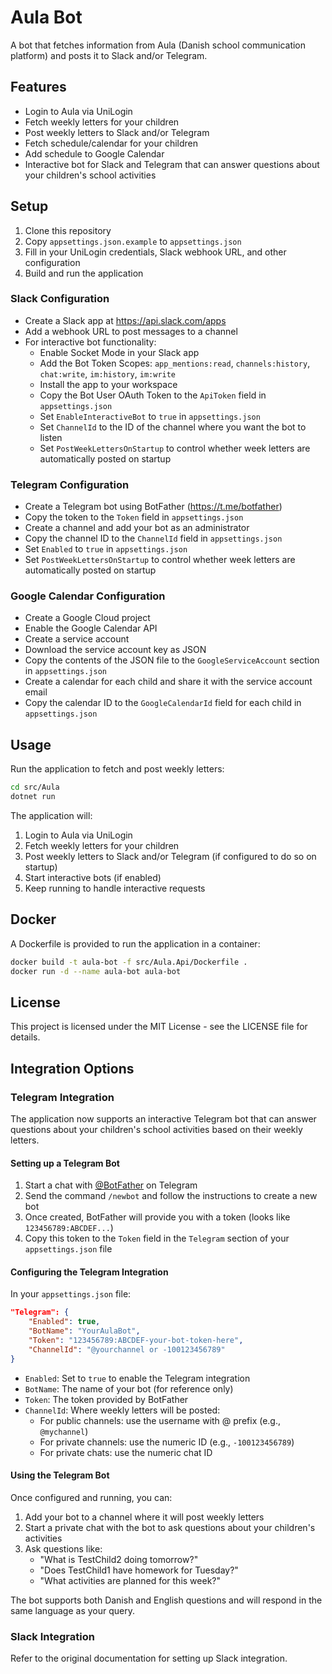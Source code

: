 # Aula Bot

A bot that fetches information from Aula (Danish school communication platform) and posts it to Slack and/or Telegram.

## Features

- Login to Aula via UniLogin
- Fetch weekly letters for your children
- Post weekly letters to Slack and/or Telegram
- Fetch schedule/calendar for your children
- Add schedule to Google Calendar
- Interactive bot for Slack and Telegram that can answer questions about your children's school activities

## Setup

1. Clone this repository
2. Copy `appsettings.json.example` to `appsettings.json`
3. Fill in your UniLogin credentials, Slack webhook URL, and other configuration
4. Build and run the application

### Slack Configuration

- Create a Slack app at https://api.slack.com/apps
- Add a webhook URL to post messages to a channel
- For interactive bot functionality:
  - Enable Socket Mode in your Slack app
  - Add the Bot Token Scopes: `app_mentions:read`, `channels:history`, `chat:write`, `im:history`, `im:write`
  - Install the app to your workspace
  - Copy the Bot User OAuth Token to the `ApiToken` field in `appsettings.json`
  - Set `EnableInteractiveBot` to `true` in `appsettings.json`
  - Set `ChannelId` to the ID of the channel where you want the bot to listen
  - Set `PostWeekLettersOnStartup` to control whether week letters are automatically posted on startup

### Telegram Configuration

- Create a Telegram bot using BotFather (https://t.me/botfather)
- Copy the token to the `Token` field in `appsettings.json`
- Create a channel and add your bot as an administrator
- Copy the channel ID to the `ChannelId` field in `appsettings.json`
- Set `Enabled` to `true` in `appsettings.json`
- Set `PostWeekLettersOnStartup` to control whether week letters are automatically posted on startup

### Google Calendar Configuration

- Create a Google Cloud project
- Enable the Google Calendar API
- Create a service account
- Download the service account key as JSON
- Copy the contents of the JSON file to the `GoogleServiceAccount` section in `appsettings.json`
- Create a calendar for each child and share it with the service account email
- Copy the calendar ID to the `GoogleCalendarId` field for each child in `appsettings.json`

## Usage

Run the application to fetch and post weekly letters:

```bash
cd src/Aula
dotnet run
```

The application will:
1. Login to Aula via UniLogin
2. Fetch weekly letters for your children
3. Post weekly letters to Slack and/or Telegram (if configured to do so on startup)
4. Start interactive bots (if enabled)
5. Keep running to handle interactive requests

## Docker

A Dockerfile is provided to run the application in a container:

```bash
docker build -t aula-bot -f src/Aula.Api/Dockerfile .
docker run -d --name aula-bot aula-bot
```

## License

This project is licensed under the MIT License - see the LICENSE file for details.

## Integration Options

### Telegram Integration

The application now supports an interactive Telegram bot that can answer questions about your children's school activities based on their weekly letters.

#### Setting up a Telegram Bot

1. Start a chat with [@BotFather](https://t.me/botfather) on Telegram
2. Send the command `/newbot` and follow the instructions to create a new bot
3. Once created, BotFather will provide you with a token (looks like `123456789:ABCDEF...`)
4. Copy this token to the `Token` field in the `Telegram` section of your `appsettings.json` file

#### Configuring the Telegram Integration

In your `appsettings.json` file:

```json
"Telegram": {
    "Enabled": true,
    "BotName": "YourAulaBot",
    "Token": "123456789:ABCDEF-your-bot-token-here",
    "ChannelId": "@yourchannel or -100123456789"
}
```

- `Enabled`: Set to `true` to enable the Telegram integration
- `BotName`: The name of your bot (for reference only)
- `Token`: The token provided by BotFather
- `ChannelId`: Where weekly letters will be posted:
  - For public channels: use the username with @ prefix (e.g., `@mychannel`)
  - For private channels: use the numeric ID (e.g., `-100123456789`)
  - For private chats: use the numeric chat ID

#### Using the Telegram Bot

Once configured and running, you can:

1. Add your bot to a channel where it will post weekly letters
2. Start a private chat with the bot to ask questions about your children's activities
3. Ask questions like:
   - "What is TestChild2 doing tomorrow?"
   - "Does TestChild1 have homework for Tuesday?"
   - "What activities are planned for this week?"

The bot supports both Danish and English questions and will respond in the same language as your query.

### Slack Integration

Refer to the original documentation for setting up Slack integration.
